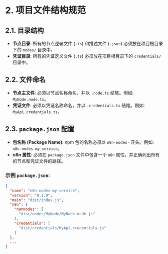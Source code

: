 # 2. 项目文件结构规范

## 2.1. 目录结构
- **节点目录**: 所有的节点逻辑文件 (`.ts`) 和描述文件 (`.json`) 必须放在项目根目录下的 `nodes/` 目录中。
- **凭证目录**: 所有的凭证定义文件 (`.ts`) 必须放在项目根目录下的 `credentials/` 目录中。

## 2.2. 文件命名
- **节点主文件**: 必须以节点名称命名，并以 `.node.ts` 结尾。例如: `MyNode.node.ts`。
- **凭证文件**: 必须以凭证名称命名，并以 `.credentials.ts` 结尾。例如: `MyApi.credentials.ts`。

## 2.3. `package.json` 配置
- **包名称 (Package Name)**: npm 包的名称必须以 `n8n-nodes-` 开头。例如: `n8n-nodes-my-service`。
- **n8n 属性**: 必须在 `package.json` 文件中包含一个 `n8n` 属性，并正确列出所有的节点和凭证文件的路径。

### 示例 `package.json`:
```json
{
  "name": "n8n-nodes-my-service",
  "version": "0.1.0",
  "main": "dist/index.js",
  "n8n": {
    "n8nNodes": [
      "dist/nodes/MyNode/MyNode.node.js"
    ],
    "credentials": [
      "dist/credentials/MyApi.credentials.js"
    ]
  },
  ...
}
